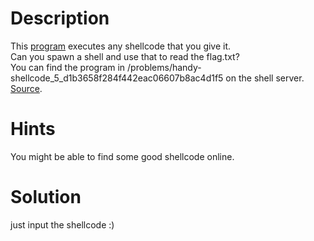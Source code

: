 # Description
This [program](https://2019shell1.picoctf.com/static/55d1e7f761111a3cf6eec259e5dc44f8/vuln) executes any shellcode that you give it.  
Can you spawn a shell and use that to read the flag.txt?  
You can find the program in /problems/handy-shellcode_5_d1b3658f284f442eac06607b8ac4d1f5 on the shell server. [Source](https://2019shell1.picoctf.com/static/55d1e7f761111a3cf6eec259e5dc44f8/vuln.c).


# Hints
You might be able to find some good shellcode online.


# Solution
just input the shellcode :)